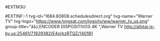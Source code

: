 #EXTM3U

#EXTINF:-1 tvg-id="I684.80808.schedulesdirect.org" tvg-name="Warner TV" tvg-logo="https://www.lyngsat.com/logo/tv/ww/warner_tv_us.png" group-title="âš¡ï¸ENCODER DISPOSITIVOS 4K ",Warner TV
http://allstar.is-by.us:25461/71929382/E4orkzRTQZ/140181
